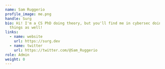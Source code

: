 ```yaml
---
name: Sam Ruggerio
profile_image: me.png
handle: Surg
bio: Hi! I'm a CS PhD doing theory, but you'll find me in cybersec doing neat
  things as well!
links:
  - name: website
    url: https://surg.dev
  - name: twitter
    url: https://twitter.com/@Sam_Ruggerio
role: Admin
weight: 0
---
```

